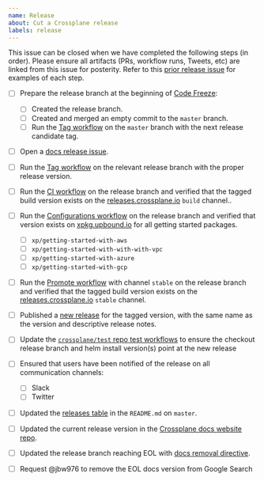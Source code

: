 ```yaml
---
name: Release
about: Cut a Crossplane release
labels: release
---
```


<!--
Issue title should be in the following format:

    Cut vX.Y.0 Release on DATE

For example:

    Cut v1.3.0 on June 29, 2021.

Please assign the release manager to the issue.
-->

This issue can be closed when we have completed the following steps (in order).
Please ensure all artifacts (PRs, workflow runs, Tweets, etc) are linked from
this issue for posterity. Refer to this [prior release issue][release-1.7] for
examples of each step.

- [ ] Prepare the release branch at the beginning of [Code Freeze]:
  - [ ] Created the release branch.
  - [ ] Created and merged an empty commit to the `master` branch.
  - [ ] Run the [Tag workflow][tag-workflow] on the `master` branch with the next release candidate tag.
- [ ] Open a [docs release issue].
- [ ] Run the [Tag workflow][tag-workflow] on the relevant release branch with the proper release version.
- [ ] Run the [CI workflow][ci-workflow] on the release branch and verified that the tagged build version exists on the [releases.crossplane.io] `build` channel..
- [ ] Run the [Configurations workflow][configurations-workflow] on the release branch and verified  that version exists on [xpkg.upbound.io] for all getting started packages.
  - [ ] `xp/getting-started-with-aws`
  - [ ] `xp/getting-started-with-with-with-vpc`
  - [ ] `xp/getting-started-with-azure`
  - [ ] `xp/getting-started-with-gcp`
- [ ] Run the [Promote workflow][promote-workflow] with channel `stable` on the release branch and verified that the tagged build version exists on the [releases.crossplane.io] `stable` channel.
- [ ] Published a [new release] for the tagged version, with the same name as the version and descriptive release notes.
- [ ] Update the [`crossplane/test` repo test workflows][crossplane-test-workflows] to ensure the checkout release branch and helm install version(s) point at the new release
- [ ] Ensured that users have been notified of the release on all communication channels:
  - [ ] Slack
  - [ ] Twitter
- [ ] Updated the [releases table] in the `README.md` on `master`.
- [ ] Updated the current release version in the [Crossplane docs website repo].
- [ ] Updated the release branch reaching EOL with [docs removal directive].
- [ ] Request @jbw976 to remove the EOL docs version from Google Search


<!-- Named Links -->
[docs release issue]: https://github.com/crossplane/docs/issues/new?assignees=&labels=release&template=new_release.md&title=Release+Crossplane+version...+
[releases.crossplane.io]: https://releases.crossplane.io
[xpkg.upbound.io]: https://cloud.upbound.io/browse
[new release]: https://github.com/crossplane/crossplane/releases/new
[releases table]: https://github.com/crossplane/crossplane#releases
[Crossplane docs website repo]: https://github.com/crossplane/docs
[docs removal directive]: https://github.com/crossplane/crossplane/pull/3003
[tag-workflow]: https://github.com/crossplane/crossplane/actions/workflows/tag.yml
[ci-workflow]: https://github.com/crossplane/crossplane/actions/workflows/ci.yml
[configurations-workflow]: https://github.com/crossplane/crossplane/actions/workflows/configurations.yml
[promote-workflow]: https://github.com/crossplane/crossplane/actions/workflows/promote.yml
[crossplane-test-workflows]: https://github.com/crossplane/test/tree/master/.github/workflows
[release-1.7]: https://github.com/crossplane/crossplane/issues/2977
[Code Freeze]: https://crossplane.io/docs/master/reference/release-cycle.html#code-freeze